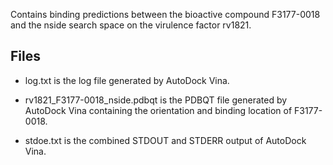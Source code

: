 Contains binding predictions between the bioactive compound F3177-0018 and the nside search space on the virulence factor rv1821.

## Files

- log.txt is the log file generated by AutoDock Vina.

- rv1821_F3177-0018_nside.pdbqt is the PDBQT file generated by AutoDock Vina containing the orientation and binding location of F3177-0018.

- stdoe.txt is the combined STDOUT and STDERR output of AutoDock Vina.

